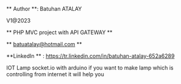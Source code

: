 ** Author **: Batuhan ATALAY

V1@2023

** PHP MVC project with API GATEWAY **


** batuatalay@hotmail.com **

**LinkedIn ** : https://tr.linkedin.com/in/batuhan-atalay-652a6289


IOT Lamp
socket.io with arduino
if you want to make lamp which is controlling from internet it will help you
